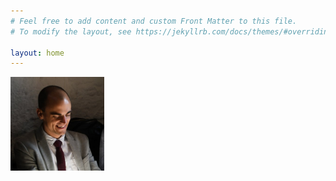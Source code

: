 ```yaml
---
# Feel free to add content and custom Front Matter to this file.
# To modify the layout, see https://jekyllrb.com/docs/themes/#overriding-theme-defaults

layout: home
---
```



<img src="./docs/assets/images/profile_picture.jpeg" alt="Fabian R. Lux" width="150"/>

